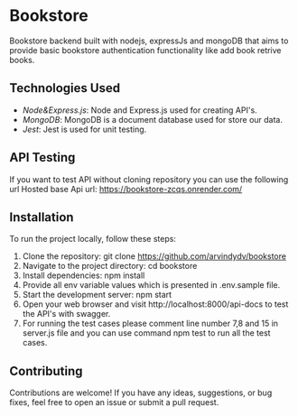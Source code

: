 # Bookstore

Bookstore backend built with nodejs, expressJs and mongoDB that aims to provide basic 
 bookstore authentication functionality like add book retrive books.

## Technologies Used

- _Node&Express.js_: Node and Express.js used for creating API's.
- _MongoDB_: MongoDB is a document database used for store our data.
- _Jest_: Jest is used for unit testing.

## API Testing

If you want to test API without cloning repository you can use the following url
Hosted base Api url: https://bookstore-zcqs.onrender.com/

## Installation

To run the project locally, follow these steps:

1. Clone the repository: git clone https://github.com/arvindydv/bookstore
2. Navigate to the project directory: cd bookstore
3. Install dependencies: npm install
4. Provide all env variable values which is presented in .env.sample file.
5. Start the development server: npm start
6. Open your web browser and visit http://localhost:8000/api-docs to test the API's with swagger.
7. For running the test cases please comment line number 7,8 and 15 in server.js file and you can use command npm test to run all the test cases.


## Contributing

Contributions are welcome! If you have any ideas, suggestions, or bug fixes, feel free to open an issue or submit a pull request.
